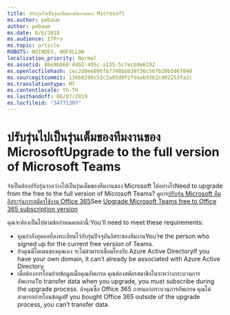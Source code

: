 ```yaml
---
title: ปรับรุ่นไปเป็นรุ่นเต็มของทีมงานของ Microsoft
ms.author: pebaum
author: pebaum
ms.date: 6/6/2018
ms.audience: ITPro
ms.topic: article
ROBOTS: NOINDEX, NOFOLLOW
localization_priority: Normal
ms.assetid: 86e9b860-d4b2-495c-a135-5c7ecb8e6192
ms.openlocfilehash: cec2d8ee096f67748bbb38f36c56fb20b586f840
ms.sourcegitcommit: 136b8209c52c2a05d0f2fdaab93b2cd92253fa2c
ms.translationtype: MT
ms.contentlocale: th-TH
ms.lasthandoff: 06/07/2019
ms.locfileid: "34771397"
---
```

# <a name="upgrade-to-the-full-version-of-microsoft-teams"></a><span data-ttu-id="63e79-102">ปรับรุ่นไปเป็นรุ่นเต็มของทีมงานของ Microsoft</span><span class="sxs-lookup"><span data-stu-id="63e79-102">Upgrade to the full version of Microsoft Teams</span></span>

<span data-ttu-id="63e79-103">จำเป็นต้องปรับรุ่นจากว่างไปเป็นรุ่นเต็มของทีมงานของ Microsoft ได้อย่างไร</span><span class="sxs-lookup"><span data-stu-id="63e79-103">Need to upgrade from the free to the full version of Microsoft Teams?</span></span> <span data-ttu-id="63e79-104">ดูการ[ปรับรุ่น Microsoft ทีมอิสระรุ่นการสมัครใช้งาน Office 365](https://docs.microsoft.com/microsoftteams/upgrade-freemium)</span><span class="sxs-lookup"><span data-stu-id="63e79-104">See [Upgrade Microsoft Teams free to Office 365 subscription version](https://docs.microsoft.com/microsoftteams/upgrade-freemium)</span></span>

<span data-ttu-id="63e79-105">คุณจะต้องเป็นไปตามข้อกำหนดเหล่านี้:</span><span class="sxs-lookup"><span data-stu-id="63e79-105">You’ll need to meet these requirements:</span></span>
- <span data-ttu-id="63e79-106">คุณกำลังบุคคลที่ลงทะเบียนไว้กับรุ่นปัจจุบันอิสระของทีมงาน</span><span class="sxs-lookup"><span data-stu-id="63e79-106">You’re the person who signed up for the current free version of Teams.</span></span>
- <span data-ttu-id="63e79-107">ถ้าคุณมีโดเมนของคุณเอง จะไม่สามารถเชื่อมโยงกับ Azure Active Directory</span><span class="sxs-lookup"><span data-stu-id="63e79-107">If you have your own domain, it can’t already be associated with Azure Active Directory.</span></span>
- <span data-ttu-id="63e79-108">เมื่อต้องการโอนย้ายข้อมูลเมื่อคุณอัพเกรด คุณต้องสมัครสมาชิกในระหว่างกระบวนการอัพเกรด</span><span class="sxs-lookup"><span data-stu-id="63e79-108">To transfer data when you upgrade, you must subscribe during the upgrade process.</span></span> <span data-ttu-id="63e79-109">ถ้าคุณซื้อ Office 365 ภายนอกกระบวนการอัพเกรด คุณไม่สามารถถ่ายโอนข้อมูล</span><span class="sxs-lookup"><span data-stu-id="63e79-109">If you bought Office 365 outside of the upgrade process, you can’t transfer data.</span></span>


